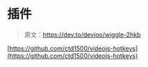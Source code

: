 # 插件

> 原文：<https://dev.to/devjoo/wiggle-2hkb>

[https://github.com/ctd1500/videojs-hotkeys](https://github.com/ctd1500/videojs-hotkeys)